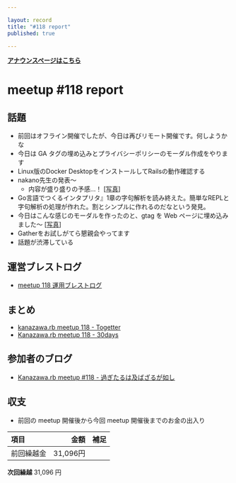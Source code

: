 ```yaml
---

layout: record
title: "#118 report"
published: true

---
```


<div style="text-align: left;"><a href="./"><strong>アナウンスページはこちら</strong></a></div>

# meetup #118 report

## 話題

* 前回はオフライン開催でしたが、今日は再びリモート開催です。何しようかな
* 今日は GA タグの埋め込みとプライバシーポリシーのモーダル作成をやります
* Linux版のDocker DesktopをインストールしてRailsの動作確認する
* nakano先生の発表〜
  + 内容が盛り盛りの予感...！ [[写真](https://twitter.com/skn_ton10_v1/status/1538047040994918400)]
* Go言語でつくるインタプリタ』1章の字句解析を読み終えた。簡単なREPLと字句解析の処理が作れた。割とシンプルに作れるのだなという発見。
* 今日はこんな感じのモーダルを作ったのと、gtag を Web ページに埋め込みました〜 [[写真](https://twitter.com/skn_ton10_v1/status/1538071218561368071)]
* Gatherをお試しがてら懇親会やってます
* 話題が渋滞している

## 運営ブレストログ

* [meetup 118 運用ブレストログ](https://github.com/kanazawarb/meetup/wiki/meetup-118-%E9%81%8B%E7%94%A8%E3%83%96%E3%83%AC%E3%82%B9%E3%83%88%E3%83%AD%E3%82%B0)

## まとめ

<!-- Togetter, 30days のリンクをいれる -->

* [kanazawa.rb meetup 118 - Togetter](https://togetter.com/li/1905979)
* [Kanazawa.rb meetup 118 - 30days](https://30d.jp/kzrb/108)

## 参加者のブログ

* [Kanazawa\.rb meetup \#118 \- 過ぎたるは及ばざるが如し](https://cotton-desu.hatenablog.com/entry/2022/06/26/130000)

## 収支

* 前回の meetup 開催後から今回 meetup 開催後までのお金の出入り

|項目                           |金額         |補足                                               |
|:------------------------------|------------:|:--------------------------------------------------|
| 前回繰越金                    |       31,096円 |                                                   |

**次回繰越**  31,096 円
